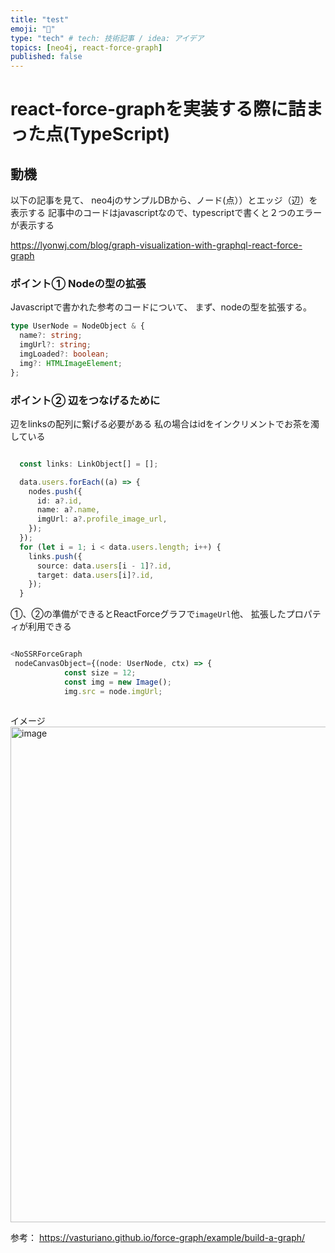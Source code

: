 ```yaml
---
title: "test"
emoji: "🍣"
type: "tech" # tech: 技術記事 / idea: アイデア
topics: [neo4j, react-force-graph] 
published: false
---
```


# react-force-graphを実装する際に詰まった点(TypeScript)

## 動機

以下の記事を見て、
neo4jのサンプルDBから、ノード(点））とエッジ（辺）を表示する
記事中のコードはjavascriptなので、typescriptで書くと２つのエラーが表示する

https://lyonwj.com/blog/graph-visualization-with-graphql-react-force-graph


### ポイント① Nodeの型の拡張

Javascriptで書かれた参考のコードについて、
まず、nodeの型を拡張する。

```typescript
type UserNode = NodeObject & {
  name?: string;
  imgUrl?: string;
  imgLoaded?: boolean;
  img?: HTMLImageElement;
};

```


### ポイント② 辺をつなげるために

辺をlinksの配列に繋げる必要がある
私の場合はidをインクリメントでお茶を濁している

```typescript

  const links: LinkObject[] = [];

  data.users.forEach((a) => {
    nodes.push({
      id: a?.id,
      name: a?.name,
      imgUrl: a?.profile_image_url,
    });
  });
  for (let i = 1; i < data.users.length; i++) {
    links.push({
      source: data.users[i - 1]?.id,
      target: data.users[i]?.id,
    });
  }
```

①、②の準備ができるとReactForceグラフで`imageUrl`他、
拡張したプロパティが利用できる


```typescript

<NoSSRForceGraph
 nodeCanvasObject={(node: UserNode, ctx) => {
            const size = 12;
            const img = new Image();
            img.src = node.imgUrl;
 
```

イメージ
<img width="793" alt="image" src="https://user-images.githubusercontent.com/21329889/200595789-3c2f76dc-6941-44ca-8b34-9c6ac3e5677d.png">



参考：
https://vasturiano.github.io/force-graph/example/build-a-graph/

